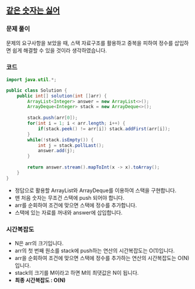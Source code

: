 ## [같은 숫자는 싫어](https://school.programmers.co.kr/learn/courses/30/lessons/12906)
### 문제 풀이
문제의 요구사항을 보았을 때, 스택 자료구조를 활용하고 중복을 피하여 정수를 삽입하면 쉽게 해결할 수 있을 것이라 생각하였습니다.

### 코드
```Java
import java.util.*;

public class Solution {
    public int[] solution(int []arr) {
        ArrayList<Integer> answer = new ArrayList<>();
        ArrayDeque<Integer> stack = new ArrayDeque<>();
        
        stack.push(arr[0]);
        for(int i = 1; i < arr.length; i++) {
            if(stack.peek() != arr[i]) stack.addFirst(arr[i]);
        }
        while(!stack.isEmpty()) {
            int j = stack.pollLast();
            answer.add(j);
        }
        
        return answer.stream().mapToInt(x -> x).toArray();
    }
}
```
- 정답으로 활용할 ArrayList와 ArrayDeque를 이용하여 스택을 구현합니다.
- 맨 처음 숫자는 무조건 스택에 push 되어야 합니다.
- arr를 순회하여 조건에 맞으면 스택에 정수를 추가합니다.
- 스택에 있는 자료를 꺼내와 answer에 삽입합니다.

### 시간복잡도
- N은 arr의 크기입니다.
- arr의 첫 번째 원소를 stack에 push하는 연산의 시간복잡도는 O(1)입니다.
- arr을 순회하여 조건에 맞으면 스택에 정수를 추가하는 연산의 시간복잡도는 O(N)입니다.
- stack의 크기를 M이라고 하면 M의 최댓값은 N이 됩니다.
- **최종 시간복잡도 : O(N)**
